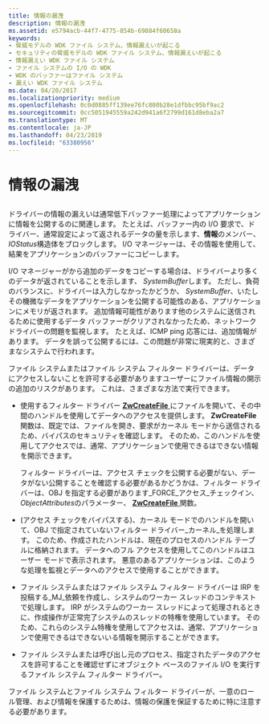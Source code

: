 ```yaml
---
title: 情報の漏洩
description: 情報の漏洩
ms.assetid: e5794acb-44f7-4775-854b-69884f60658a
keywords:
- 脅威モデルの WDK ファイル システム、情報漏えいが起こる
- セキュリティの脅威モデルの WDK ファイル システム、情報漏えいが起こる
- 情報漏えい WDK ファイル システム
- ファイル システムの I/O の WDK
- WDK のバッファーはファイル システム
- 漏えい WDK ファイル システム
ms.date: 04/20/2017
ms.localizationpriority: medium
ms.openlocfilehash: 0c0d0885ff139ee76fc800b28e1dfbbc95bf9ac2
ms.sourcegitcommit: 0cc5051945559a242d941a6f2799d161d8eba2a7
ms.translationtype: MT
ms.contentlocale: ja-JP
ms.lasthandoff: 04/23/2019
ms.locfileid: "63380956"
---
```

# <a name="information-disclosure"></a>情報の漏洩


## <span id="ddk_information_disclosure_if"></span><span id="DDK_INFORMATION_DISCLOSURE_IF"></span>


ドライバーの情報の漏えいは通常低下バッファー処理によってアプリケーションに情報を公開するのに関連します。 たとえば、バッファー内の I/O 要求で、ドライバー、通常設定によって返されるデータの量を示します、**情報**のメンバー、 *IOStatus*構造体をブロックします。 I/O マネージャーは、その情報を使用して、結果をアプリケーションのバッファーにコピーします。

I/O マネージャーがから追加のデータをコピーする場合は、ドライバーより多くのデータが返されていることを示します、 *SystemBuffer*します。 ただし、負荷のバランスに、ドライバーは入力しなかったかどうか、 *SystemBuffer*、いたしその機微なデータをアプリケーションを公開する可能性のある、アプリケーションにメモリが返されます。 追加情報可能性があります他のシステムに送信されるために使用するデータ バッファーがクリアされなかったため、ネットワーク ドライバーの問題を監視します。 たとえば、ICMP ping 応答には、追加情報があります。 データを誤って公開するには、この問題が非常に現実的と、さまざまなシステムで行われます。

ファイル システムまたはファイル システム フィルター ドライバーは、データにアクセスしないことを許可する必要がありますユーザーにファイル情報の開示の追加のリスクがあります。 これは、さまざまな方法で実行できます。

-   使用するフィルター ドライバー [ **ZwCreateFile** ](https://msdn.microsoft.com/library/windows/hardware/ff566424)にファイルを開いて、その中間のハンドルを使用してデータへのアクセスを提供します。 **ZwCreateFile**関数は、既定では、ファイルを開き、要求がカーネル モードから送信されるため、バイパスのセキュリティを確認します。 そのため、このハンドルを使用してアクセスでは、通常、アプリケーションで使用できるはできない情報を開示できます。

    フィルター ドライバーは、アクセス チェックを公開する必要がない、データがない公開することを確認する必要があるかどうかは、フィルター ドライバーは、OBJ を指定する必要があります\_FORCE\_アクセス\_チェックイン、 *ObjectAttributes*のパラメーター、 [ **ZwCreateFile** ](https://msdn.microsoft.com/library/windows/hardware/ff566424)関数。

-   (アクセス チェックをバイパスする)、カーネル モードでのハンドルを開いて、OBJ で指定されていないフィルター ドライバー\_カーネル\_を処理します。 このため、作成されたハンドルは、現在のプロセスのハンドル テーブルに格納されます。 データへのフル アクセスを使用してこのハンドルはユーザー モードで表示されます。 悪意のあるアプリケーションは、このような処理を監視とデータへのアクセスで使用することができます。

-   ファイル システムまたはファイル システム フィルター ドライバーは IRP を投稿する\_MJ\_依頼を作成し、システムのワーカー スレッドのコンテキストで処理します。 IRP がシステムのワーカー スレッドによって処理されるときに、作成操作が正常完了システムのスレッドの特権を使用しています。 そのため、これらのシステム特権を使用してアクセスは、通常、アプリケーションで使用できるはできないいる情報を開示することができます。

-   ファイル システムまたは呼び出し元のプロセス、指定されたデータのアクセスを許可することを確認せずにオブジェクト ベースのファイル I/O を実行するファイル システム フィルター ドライバー。

ファイル システムとファイル システム フィルター ドライバーが、一意のロール管理、および情報を保護するためは、情報の保護を保証するために特に注意する必要があります。

 

 




